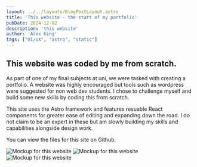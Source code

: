 ```yaml
---
layout: ../../layouts/BlogPostLayout.astro
title: 'This website - the start of my portfolio'
pubDate: 2024-12-02
description: 'this website'
author: 'Alex King'
tags: ["UI/UX", "astro", "static"]
---
```


## This website was coded by me from scratch.

As part of one of my final subjects at uni, we were tasked with creating a portfolio. A website was highly encouraged but tools such as wordpress were suggested for non web dev students. I chose to challenge myself and build some new skills by coding this from scratch.

This site uses the Astro framework and features resuable React components for greater ease of editing and expanding down the road. I do not claim to be an expert in these but am slowly building my skills and capabilities alongside design work.

You can view the files for this site on Github.

<img src="/tabletMockup1.png" alt="Mockup for this website" class="markdown-image">

<img src="/tabletMockup2.png" alt="Mockup for this website" class="markdown-image">

<img src="/tabletMockup3.png" alt="Mockup for this website" class="markdown-image">


